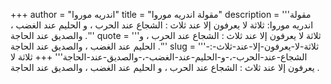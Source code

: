 +++
author = "اندريه موروا"
title = "مقولة اندريه موروا"
description = '''مقولة اندريه موروا: ثلاثة لا يعرفون إلا عند ثلاث : الشجاع عند الحرب ، و الحليم عند الغضب ، والصديق عند الحاجة .'''
quote = '''ثلاثة لا يعرفون إلا عند ثلاث : الشجاع عند الحرب ، و الحليم عند الغضب ، والصديق عند الحاجة .'''
slug = '''ثلاثة-لا-يعرفون-إلا-عند-ثلاث-:-الشجاع-عند-الحرب-،-و-الحليم-عند-الغضب-،-والصديق-عند-الحاجة'''
+++
ثلاثة لا يعرفون إلا عند ثلاث : الشجاع عند الحرب ، و الحليم عند الغضب ، والصديق عند الحاجة .
